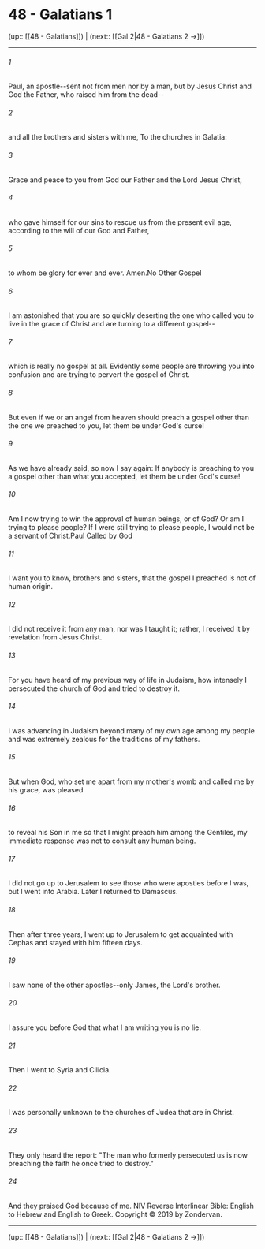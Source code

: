 # 48 - Galatians 1

(up:: [[48 - Galatians]]) | (next:: [[Gal 2|48 - Galatians 2 →]])

***


###### 1 
Paul, an apostle--sent not from men nor by a man, but by Jesus Christ and God the Father, who raised him from the dead-- 

###### 2 
and all the brothers and sisters with me, To the churches in Galatia: 

###### 3 
Grace and peace to you from God our Father and the Lord Jesus Christ, 

###### 4 
who gave himself for our sins to rescue us from the present evil age, according to the will of our God and Father, 

###### 5 
to whom be glory for ever and ever. Amen.No Other Gospel 

###### 6 
I am astonished that you are so quickly deserting the one who called you to live in the grace of Christ and are turning to a different gospel-- 

###### 7 
which is really no gospel at all. Evidently some people are throwing you into confusion and are trying to pervert the gospel of Christ. 

###### 8 
But even if we or an angel from heaven should preach a gospel other than the one we preached to you, let them be under God's curse! 

###### 9 
As we have already said, so now I say again: If anybody is preaching to you a gospel other than what you accepted, let them be under God's curse! 

###### 10 
Am I now trying to win the approval of human beings, or of God? Or am I trying to please people? If I were still trying to please people, I would not be a servant of Christ.Paul Called by God 

###### 11 
I want you to know, brothers and sisters, that the gospel I preached is not of human origin. 

###### 12 
I did not receive it from any man, nor was I taught it; rather, I received it by revelation from Jesus Christ. 

###### 13 
For you have heard of my previous way of life in Judaism, how intensely I persecuted the church of God and tried to destroy it. 

###### 14 
I was advancing in Judaism beyond many of my own age among my people and was extremely zealous for the traditions of my fathers. 

###### 15 
But when God, who set me apart from my mother's womb and called me by his grace, was pleased 

###### 16 
to reveal his Son in me so that I might preach him among the Gentiles, my immediate response was not to consult any human being. 

###### 17 
I did not go up to Jerusalem to see those who were apostles before I was, but I went into Arabia. Later I returned to Damascus. 

###### 18 
Then after three years, I went up to Jerusalem to get acquainted with Cephas and stayed with him fifteen days. 

###### 19 
I saw none of the other apostles--only James, the Lord's brother. 

###### 20 
I assure you before God that what I am writing you is no lie. 

###### 21 
Then I went to Syria and Cilicia. 

###### 22 
I was personally unknown to the churches of Judea that are in Christ. 

###### 23 
They only heard the report: "The man who formerly persecuted us is now preaching the faith he once tried to destroy." 

###### 24 
And they praised God because of me. NIV Reverse Interlinear Bible: English to Hebrew and English to Greek. Copyright © 2019 by Zondervan.

***

(up:: [[48 - Galatians]]) | (next:: [[Gal 2|48 - Galatians 2 →]])
